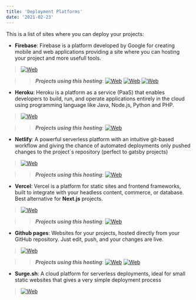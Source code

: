 ```yaml
---
title: 'Deployment Platforms'
date: '2021-02-23'
---
```


This is a list of sites where you can deploy your projects:

- **Firebase**: Firebase is a platform developed by Google for creating mobile and web applications providing a site where you can hosting your project and more usefull tools.

> [![Web](https://img.shields.io/badge/-Show%20Web-grey)](https://firebase.google.com/)

>> ***Projects using this hosting***: [![Web](https://img.shields.io/badge/-Project%20Link%201-blue)](https://clone-84b1f.web.app/) [![Web](https://img.shields.io/badge/-Project%20Link%202-blue)](https://ng-course-recipeapp.firebaseapp.com/) [![Web](https://img.shields.io/badge/-Project%20Link%203-blue)](https://fitness-tracker-1f8c0.firebaseapp.com/)

- **Heroku**: Heroku is a platform as a service (PaaS) that enables developers to build, run, and operate applications entirely in the cloud using programming language like Java, Node.js, Python and PHP.

> [![Web](https://img.shields.io/badge/-Show%20Web-grey)](https://www.heroku.com/)

>> ***Projects using this hosting***: [![Web](https://img.shields.io/badge/-Project%20Link-blue)](https://xavigu-clothes-store.herokuapp.com/)

- **Netlify**: A powerful serverless platform with an intuitive git-based workflow and giving the chance of automated deployments only pushed changes to the project´s repository (perfect to gatsby projects)

> [![Web](https://img.shields.io/badge/-Show%20Web-grey)](https://www.netlify.com/)

>> ***Projects using this hosting***: [![Web](https://img.shields.io/badge/-Project%20Link-blue)](https://xavigu-blog.netlify.app/)

- **Vercel**: Vercel is a platform for static sites and frontend frameworks, built to integrate with your headless content, commerce, or database. Best alternative for **Next.js** projects.

> [![Web](https://img.shields.io/badge/-Show%20Web-grey)](https://vercel.com/#get-started)

>> ***Projects using this hosting***: [![Web](https://img.shields.io/badge/-Project%20Link-blue)](https://dev-comics-rxfd.vercel.app/)

- **Github pages**: Websites for your projects, hosted directly from your GitHub repository. Just edit, push, and your changes are live.

> [![Web](https://img.shields.io/badge/-Show%20Web-grey)](https://pages.github.com/)

>> ***Projects using this hosting***: [![Web](https://img.shields.io/badge/-Project%20Link%201-blue)](https://xavigu.github.io/giffy/) [![Web](https://img.shields.io/badge/-Project%20Link%202-blue)](https://xavigu.github.io/filmder/)

- **Surge.sh**: A cloud platform for serverless deployments, ideal for small static websites that gives a very simple deployment process

> [![Web](https://img.shields.io/badge/-Show%20Web-grey)](https://surge.sh/)